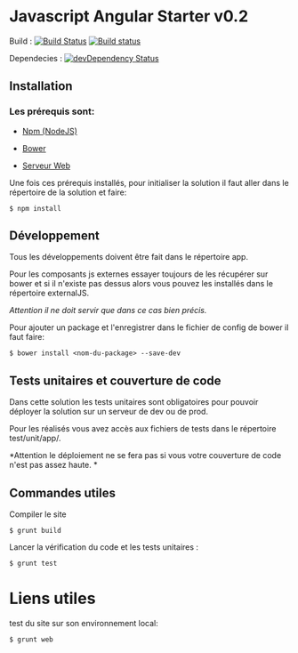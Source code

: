 # Javascript Angular Starter v0.2 #

Build : 
[![Build Status](https://travis-ci.org/3IE/AngularStarter.svg)](https://travis-ci.org/3IE/AngularStarter) 
[![Build status](https://ci.appveyor.com/api/projects/status/xyvd3opvueomvtuj?svg=true)](https://ci.appveyor.com/project/BenoitVerdier/angularstarter)

Dependecies : [![devDependency Status](https://david-dm.org/3IE/AngularStarter/dev-status.svg)](https://david-dm.org/3IE/AngularStarter/#info=devDependencies)  

## Installation ##
### Les prérequis sont: ###

* [Npm (NodeJS)](http://nodejs.org)

* [Bower](http://www.bower.io)

* [Serveur Web](http://wiki.3ie.fr/index.php/Server_config_guidelines)

Une fois ces prérequis installés, pour initialiser la solution il faut aller dans le répertoire de la solution et faire:


```
$ npm install
```


## Développement ##

Tous les développements doivent être fait dans le répertoire app.

Pour les composants js externes essayer toujours de les récupérer sur bower et si il n'existe pas dessus alors vous pouvez les installés dans le répertoire externalJS.

*Attention il ne doit servir que dans ce cas bien précis.*

Pour ajouter un package et l'enregistrer dans le fichier de config de bower il faut faire:


```
$ bower install <nom-du-package> --save-dev
```


## Tests unitaires et couverture de code ##

Dans cette solution les tests unitaires sont obligatoires pour pouvoir déployer la solution sur un serveur de dev ou de prod.

Pour les réalisés vous avez accès aux fichiers de tests dans le répertoire test/unit/app/.

*Attention le déploiement ne se fera pas si vous votre couverture de code n'est pas assez haute.
*

## Commandes utiles ##

Compiler le site 

```
$ grunt build
```

Lancer la vérification du code et les tests unitaires :


```
$ grunt test
```

# Liens utiles #

test du site sur son environnement local:

```
$ grunt web
```
